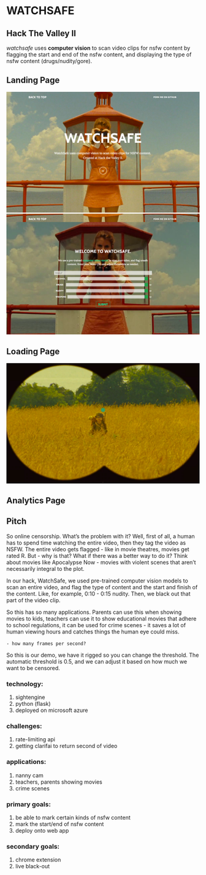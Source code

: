# WATCHSAFE

## Hack The Valley II

*watchsafe* uses **computer vision** to scan video clips for nsfw content by flagging the start and end of the nsfw content, and displaying the type of nsfw content (drugs/nudity/gore).

## Landing Page
![Image Not Found](preview1.png)
![Image Not Found](preview2.png)

## Loading Page
![Image Not Found](preview3.png)

## Analytics Page

## Pitch

So online censorship. What’s the problem with it? Well, first of all, a human has to spend time watching the entire video, then they tag the video as NSFW. The entire video gets flagged - like in movie theatres, movies get rated R. But - why is that? What if there was a better way to do it? Think about movies like Apocalypse Now - movies with violent scenes that aren’t necessarily integral to the plot.

In our hack, WatchSafe, we used pre-trained computer vision models to scan an entire video, and flag the type of content and the start and finish of the content. Like, for example, 0:10 - 0:15 nudity. Then, we black out that part of the video clip.

So this has so many applications. Parents can use this when showing movies to kids, teachers can use it to show educational movies that adhere to school regulations, it can be used for crime scenes - it saves a lot of human viewing hours and catches things the human eye could miss.

	- how many frames per second?

So this is our demo, we have it rigged so you can change the threshold. The automatic threshold is 0.5, and we can adjust it based on how much we want to be censored.

### technology:
1. sightengine
2. python (flask)
3. deployed on microsoft azure

### challenges:
1. rate-limiting api
2. getting clarifai to return second of video

### applications:
1. nanny cam
2. teachers, parents showing movies
3. crime scenes

### primary goals:
1. be able to mark certain kinds of nsfw content
2. mark the start/end of nsfw content
3. deploy onto web app

### secondary goals:
1. chrome extension
2. live black-out

